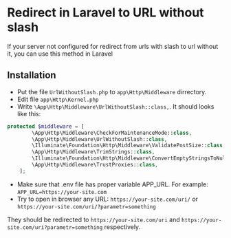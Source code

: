 # Redirect in Laravel to URL without slash
If your server not configured for redirect from urls with slash to url without it, you can use this method in Laravel

## Installation

- Put the file ```UrlWithoutSlash.php``` to ```app\Http\Middleware``` dirrectory.
- Edit file ```app\Http\Kernel.php```
- Write ```\App\Http\Middleware\UrlWithoutSlash::class,```. It should looks like this:
```php
protected $middleware = [
        \App\Http\Middleware\CheckForMaintenanceMode::class,
        \App\Http\Middleware\UrlWithoutSlash::class,
        \Illuminate\Foundation\Http\Middleware\ValidatePostSize::class,
        \App\Http\Middleware\TrimStrings::class,
        \Illuminate\Foundation\Http\Middleware\ConvertEmptyStringsToNull::class,
        \App\Http\Middleware\TrustProxies::class,
    ];
```
- Make sure that .env file has proper variable APP_URL. For example: ```APP_URL=https://your-site.com```
- Try to open in browser any URL:
```https://your-site.com/uri/```
or
```https://your-site.com/uri/?parametr=something```

They should be redirected to ```https://your-site.com/uri``` and ```https://your-site.com/uri?parametr=something``` respectively.
